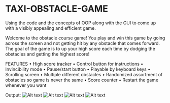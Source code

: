 # TAXI-OBSTACLE-GAME
 Using the code and the concepts of OOP along with the GUI to come up with a visibly appealing and efficient game.

Welcome to the obstacle course game! You play and win this game by going across
the screen and not getting hit by any obstacle that comes forward. The goal of the
game is to up your high score each time by dodging the obstacles and getting the
highest score!

FEATURES
• High score tracker
• Control button for instructions
• Invincibility mode
• Pause/start button
• Playable by keyboard keys
• Scrolling screen
• Multiple different obstacles
• Randomized assortment of obstacles so game is never the same
• Score counter
• Restart the game whenever you want

Output:
![Alt text](image.png)
![Alt text](image-1.png)
![Alt text](image-2.png)
![Alt text](image-3.png)
